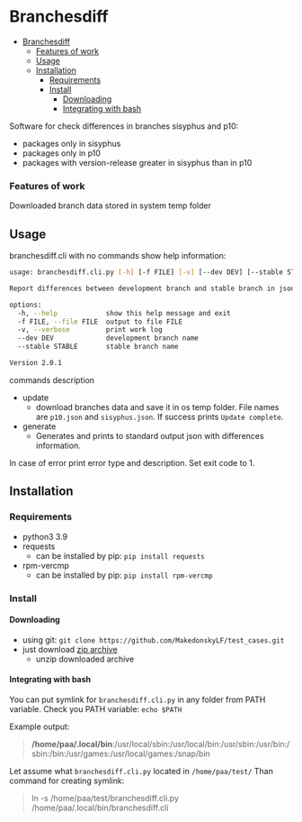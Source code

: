 # Branchesdiff

- [Branchesdiff](#branchesdiff)
    - [Features of work](#features-of-work)
  - [Usage](#usage)
  - [Installation](#installation)
    - [Requirements](#requirements)
    - [Install](#install)
      - [Downloading](#downloading)
      - [Integrating with bash](#integrating-with-bash)

  
Software for check differences in branches sisyphus and p10:
- packages only in sisyphus
- packages only in p10
- packages with version-release greater in sisyphus than in p10

### Features of work
Downloaded branch data stored in system temp folder

## Usage
branchesdiff.cli with no commands show help information:

```bash
usage: branchesdiff.cli.py [-h] [-f FILE] [-v] [--dev DEV] [--stable STABLE]

Report differences between development branch and stable branch in json format

options:
  -h, --help            show this help message and exit
  -f FILE, --file FILE  output to file FILE
  -v, --verbose         print work log
  --dev DEV             development branch name
  --stable STABLE       stable branch name

Version 2.0.1
```
commands description
* update 
  * download branches data and save it in os temp folder. File names are `p10.json` and `sisyphus.json`. If success prints `Update complete`.
* generate
  * Generates and prints to standard output json with differences information.
  
In case of error print error type and description. Set exit code to 1.

## Installation

### Requirements
- python3 3.9
- requests
  - can be installed by pip: `pip install requests`
- rpm-vercmp
  - can be installed by pip: `pip install rpm-vercmp`

### Install
#### Downloading
* using git: `git clone https://github.com/MakedonskyLF/test_cases.git`
* just download [zip archive](https://github.com/MakedonskyLF/test_cases/archive/refs/heads/main.zip)
  * unzip downloaded archive

#### Integrating with bash
You can put symlink for `branchesdiff.cli.py` in any folder from PATH variable.
Check you PATH variable: `echo $PATH`

Example output:
> **/home/paa/.local/bin**:/usr/local/sbin:/usr/local/bin:/usr/sbin:/usr/bin:/sbin:/bin:/usr/games:/usr/local/games:/snap/bin

Let assume what `branchesdiff.cli.py` located in `/home/paa/test/`
Than command for creating symlink:
> ln -s /home/paa/test/branchesdiff.cli.py /home/paa/.local/bin/branchesdiff.cli
